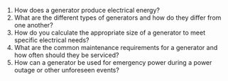 1. How does a generator produce electrical energy?
2. What are the different types of generators and how do they differ from one another?
3. How do you calculate the appropriate size of a generator to meet specific electrical needs?
4. What are the common maintenance requirements for a generator and how often should they be serviced?
5. How can a generator be used for emergency power during a power outage or other unforeseen events?